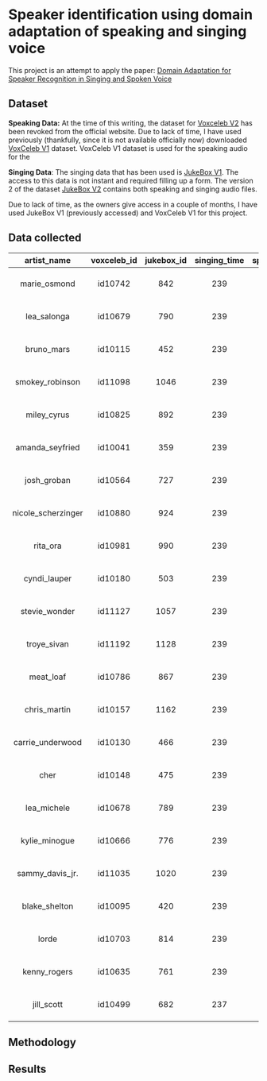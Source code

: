 # Speaker identification using domain adaptation of speaking and singing voice

This project is an attempt to apply the paper: 
[Domain Adaptation for Speaker Recognition in Singing and Spoken Voice](https://ieeexplore.ieee.org/document/9746111)

## Dataset

**Speaking Data:**
At the time of this writing, the dataset for [Voxceleb V2](https://www.robots.ox.ac.uk/~vgg/data/voxceleb/vox2.html)  has been revoked from the official website. Due to lack of time, I have used previously (thankfully, since it is not available officially now) downloaded [VoxCeleb V1](https://www.robots.ox.ac.uk/~vgg/data/voxceleb/vox1.html) dataset. VoxCeleb V1 dataset is used for the speaking audio for the

**Singing Data**: The singing data that has been used is [JukeBox V1](https://iprobe.cse.msu.edu/dataset_detail.php?id=8&?title=JukeBox:_A_Speaker_Recognition_Dataset_with_Multi-lingual_Singing_Voice_Audio). The access to this data is not instant and required filling up a form. The version 2 of the dataset [JukeBox V2](https://iprobe.cse.msu.edu/dataset_detail.php?id=9) contains both speaking and singing audio files.


 Due to lack of time, as the owners give access in a couple of months, I have used JukeBox V1 (previously accessed) and VoxCeleb V1 for this project.

 ## Data collected
<div class="table-wrapper" markdown="block">

 | artist_name | voxceleb_id | jukebox_id | singing_time | speaking_time | vox_path | juke_path
 | :---:  | :---:  | :---:  | :---:  | :---:  | :---:  | :---: 
|marie_osmond| id10742|842|239|690|/netscratch/rsharma/voice-recognition-speak-sing/data/speaking/marie_osmond|/netscratch/rsharma/voice-recognition-speak-sing/data/singing/marie_osmond|
|lea_salonga|id10679|790|239|1957|/netscratch/rsharma/voice-recognition-speak-sing/data/speaking/lea_salonga|/netscratch/rsharma/voice-recognition-speak-sing/data/singing/lea_salonga
|bruno_mars|id10115|452|239|611|/netscratch/rsharma/voice-recognition-speak-sing/data/speaking/bruno_mars|/netscratch/rsharma/voice-recognition-speak-sing/data/singing/bruno_mars
|smokey_robinson|id11098|1046|239|2447|/netscratch/rsharma/voice-recognition-speak-sing/data/speaking/smokey_robinson|/netscratch/rsharma/voice-recognition-speak-sing/data/singing/smokey_robinson
|miley_cyrus|id10825|892|239|2945|/netscratch/rsharma/voice-recognition-speak-sing/data/speaking/miley_cyrus|/netscratch/rsharma/voice-recognition-speak-sing/data/singing/miley_cyrus
|amanda_seyfried|id10041|359|239|1132|/netscratch/rsharma/voice-recognition-speak-sing/data/speaking/amanda_seyfried|/netscratch/rsharma/voice-recognition-speak-sing/data/singing/amanda_seyfried
|josh_groban|id10564|727|239|2555|/netscratch/rsharma/voice-recognition-speak-sing/data/speaking/josh_groban|/netscratch/rsharma/voice-recognition-speak-sing/data/singing/josh_groban
|nicole_scherzinger|id10880|924|239|1164|/netscratch/rsharma/voice-recognition-speak-sing/data/speaking/nicole_scherzinger|/netscratch/rsharma/voice-recognition-speak-sing/data/singing/nicole_scherzinger
|rita_ora|id10981|990|239|933|/netscratch/rsharma/voice-recognition-speak-sing/data/speaking/rita_ora|/netscratch/rsharma/voice-recognition-speak-sing/data/singing/rita_ora
|cyndi_lauper|id10180|503|239|1311|/netscratch/rsharma/voice-recognition-speak-sing/data/speaking/cyndi_lauper|/netscratch/rsharma/voice-recognition-speak-sing/data/singing/cyndi_lauper
|stevie_wonder|id11127|1057|239|525|/netscratch/rsharma/voice-recognition-speak-sing/data/speaking/stevie_wonder|/netscratch/rsharma/voice-recognition-speak-sing/data/singing/stevie_wonder
|troye_sivan|id11192|1128|239|761|/netscratch/rsharma/voice-recognition-speak-sing/data/speaking/troye_sivan|/netscratch/rsharma/voice-recognition-speak-sing/data/singing/troye_sivan
|meat_loaf|id10786|867|239|3121|/netscratch/rsharma/voice-recognition-speak-sing/data/speaking/meat_loaf|/netscratch/rsharma/voice-recognition-speak-sing/data/singing/meat_loaf
|chris_martin|id10157|1162|239|842|/netscratch/rsharma/voice-recognition-speak-sing/data/speaking/chris_martin|/netscratch/rsharma/voice-recognition-speak-sing/data/singing/chris_martin
|carrie_underwood|id10130|466|239|1896|/netscratch/rsharma/voice-recognition-speak-sing/data/speaking/carrie_underwood|/netscratch/rsharma/voice-recognition-speak-sing/data/singing/carrie_underwood
|cher|id10148|475|239|1987|/netscratch/rsharma/voice-recognition-speak-sing/data/speaking/cher|/netscratch/rsharma/voice-recognition-speak-sing/data/singing/cher
|lea_michele|id10678|789|239|887|/netscratch/rsharma/voice-recognition-speak-sing/data/speaking/lea_michele|/netscratch/rsharma/voice-recognition-speak-sing/data/singing/lea_michele
|kylie_minogue|id10666|776|239|688|/netscratch/rsharma/voice-recognition-speak-sing/data/speaking/kylie_minogue|/netscratch/rsharma/voice-recognition-speak-sing/data/singing/kylie_minogue
|sammy_davis_jr.|id11035|1020|239|802|/netscratch/rsharma/voice-recognition-speak-sing/data/speaking/sammy_davis_jr.|/netscratch/rsharma/voice-recognition-speak-sing/data/singing/sammy_davis_jr.
|blake_shelton|id10095|420|239|923|/netscratch/rsharma/voice-recognition-speak-sing/data/speaking/blake_shelton|/netscratch/rsharma/voice-recognition-speak-sing/data/singing/blake_shelton
|lorde|id10703|814|239|433|/netscratch/rsharma/voice-recognition-speak-sing/data/speaking/lorde|/netscratch/rsharma/voice-recognition-speak-sing/data/singing/lorde
|kenny_rogers|id10635|761|239|3070|/netscratch/rsharma/voice-recognition-speak-sing/data/speaking/kenny_rogers|/netscratch/rsharma/voice-recognition-speak-sing/data/singing/kenny_rogers
|jill_scott|id10499|682|237|714|/netscratch/rsharma/voice-recognition-speak-sing/data/speaking/jill_scott|/netscratch/rsharma/voice-recognition-speak-sing/data/singing/jill_scott

</div>



 ## Methodology

 ## Results